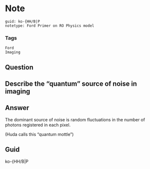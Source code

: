 # Note
```
guid: ko-{HH/B|P
notetype: Ford Primer on RO Physics model
```

### Tags
```
Ford
Imaging
```

## Question
<h2>Describe the “quantum” source of noise in imaging</h2>

## Answer
<section>
<p>The dominant source of noise is random fluctuations in the number of photons registered in each pixel.</p>
<p>(Huda calls this “quantum mottle”)</p>


</section>

## Guid
ko-{HH/B|P
